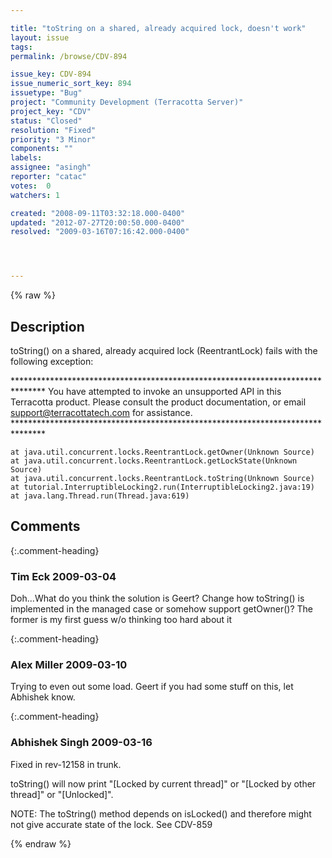 ```yaml
---

title: "toString on a shared, already acquired lock, doesn't work"
layout: issue
tags: 
permalink: /browse/CDV-894

issue_key: CDV-894
issue_numeric_sort_key: 894
issuetype: "Bug"
project: "Community Development (Terracotta Server)"
project_key: "CDV"
status: "Closed"
resolution: "Fixed"
priority: "3 Minor"
components: ""
labels: 
assignee: "asingh"
reporter: "catac"
votes:  0
watchers: 1

created: "2008-09-11T03:32:18.000-0400"
updated: "2012-07-27T20:00:50.000-0400"
resolved: "2009-03-16T07:16:42.000-0400"




---
```


{% raw %}

## Description

<div markdown="1" class="description">

toString() on a shared, already acquired lock (ReentrantLock) fails with the following exception:

\*\*\*\*\*\*\*\*\*\*\*\*\*\*\*\*\*\*\*\*\*\*\*\*\*\*\*\*\*\*\*\*\*\*\*\*\*\*\*\*\*\*\*\*\*\*\*\*\*\*\*\*\*\*\*\*\*\*\*\*\*\*\*\*\*\*\*\*\*\*\*\*\*\*\*\*\*\*\*
You have attempted to invoke an unsupported API in this Terracotta product. 
Please consult the product documentation, or email support@terracottatech.com for assistance.
\*\*\*\*\*\*\*\*\*\*\*\*\*\*\*\*\*\*\*\*\*\*\*\*\*\*\*\*\*\*\*\*\*\*\*\*\*\*\*\*\*\*\*\*\*\*\*\*\*\*\*\*\*\*\*\*\*\*\*\*\*\*\*\*\*\*\*\*\*\*\*\*\*\*\*\*\*\*\*

	at java.util.concurrent.locks.ReentrantLock.getOwner(Unknown Source)
	at java.util.concurrent.locks.ReentrantLock.getLockState(Unknown Source)
	at java.util.concurrent.locks.ReentrantLock.toString(Unknown Source)
	at tutorial.InterruptibleLocking2.run(InterruptibleLocking2.java:19)
	at java.lang.Thread.run(Thread.java:619)

</div>

## Comments


{:.comment-heading}
### **Tim Eck** <span class="date">2009-03-04</span>

<div markdown="1" class="comment">

Doh...What do you think the solution is Geert? Change how toString() is implemented in the managed case or somehow support getOwner()? The former is my first guess w/o thinking too hard about it

</div>


{:.comment-heading}
### **Alex Miller** <span class="date">2009-03-10</span>

<div markdown="1" class="comment">

Trying to even out some load.  Geert if you had some stuff on this, let Abhishek know.

</div>


{:.comment-heading}
### **Abhishek Singh** <span class="date">2009-03-16</span>

<div markdown="1" class="comment">

Fixed in rev-12158 in trunk.

toString() will now print "[Locked by current thread]" or "[Locked by other thread]" or "[Unlocked]".

NOTE: The toString() method depends on isLocked() and therefore might not give accurate state of the lock. See CDV-859

</div>



{% endraw %}
